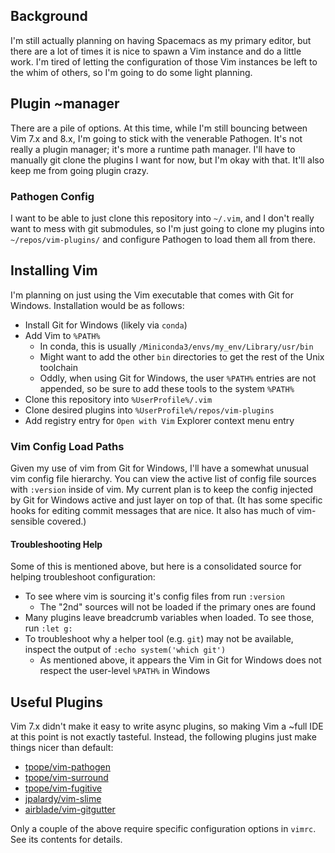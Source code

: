 ## Background

I'm still actually planning on having Spacemacs as my primary editor, but there are a lot of times it is nice to spawn a Vim instance and do a little work.  I'm tired of letting the configuration of those Vim instances be left to the whim of others, so I'm going to do some light planning.

## Plugin ~manager

There are a pile of options.  At this time, while I'm still bouncing between Vim 7.x and 8.x, I'm going to stick with the venerable Pathogen.  It's not really a plugin manager; it's more a runtime path manager.  I'll have to manually git clone the plugins I want for now, but I'm okay with that.  It'll also keep me from going plugin crazy.

### Pathogen Config

I want to be able to just clone this repository into `~/.vim`, and I don't really want to mess with git submodules, so I'm just going to clone my plugins into `~/repos/vim-plugins/` and configure Pathogen to load them all from there.

## Installing Vim

I'm planning on just using the Vim executable that comes with Git for Windows.  Installation would be as follows:
  * Install Git for Windows (likely via `conda`)
  * Add Vim to `%PATH%`
    * In conda, this is usually `/Miniconda3/envs/my_env/Library/usr/bin`
    * Might want to add the other `bin` directories to get the rest of the Unix toolchain
    * Oddly, when using Git for Windows, the user `%PATH%` entries are not appended, so be sure to add these tools to the system `%PATH%`
  * Clone this repository into `%UserProfile%/.vim`
  * Clone desired plugins into `%UserProfile%/repos/vim-plugins`
  * Add registry entry for `Open with Vim` Explorer context menu entry

### Vim Config Load Paths

Given my use of vim from Git for Windows, I'll have a somewhat unusual vim config file hierarchy.  You can view the active list of config file sources with `:version` inside of vim.  My current plan is to keep the config injected by Git for Windows active and just layer on top of that.  (It has some specific hooks for editing commit messages that are nice.  It also has much of vim-sensible covered.)

#### Troubleshooting Help

Some of this is mentioned above, but here is a consolidated source for helping troubleshoot configuration:
  * To see where vim is sourcing it's config files from run `:version`
    * The "2nd" sources will not be loaded if the primary ones are found
  * Many plugins leave breadcrumb variables when loaded.  To see those, run `:let g:`
  * To troubleshoot why a helper tool (e.g. `git`) may not be available, inspect the output of `:echo system('which git')`
    * As mentioned above, it appears the Vim in Git for Windows does not respect the user-level `%PATH%` in Windows

## Useful Plugins

Vim 7.x didn't make it easy to write async plugins, so making Vim a ~full IDE at this point is not exactly tasteful.  Instead, the following plugins just make things nicer than default:
  * [tpope/vim-pathogen](http://github.com/tpope/vim-pathogen)
  * [tpope/vim-surround](http://github.com/tpope/vim-surround)
  * [tpope/vim-fugitive](http://github.com/tpope/vim-fugitive)
  * [jpalardy/vim-slime](http://github.com/jpalardy/vim-slime)
  * [airblade/vim-gitgutter](http://github.com/airblade/vim-gitgutter)
  
Only a couple of the above require specific configuration options in `vimrc`.  See its contents for details.
